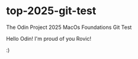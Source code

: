 # top-2025-git-test
The Odin Project 2025 MacOs Foundations Git Test

Hello Odin! I'm proud of you Rovic!

:)